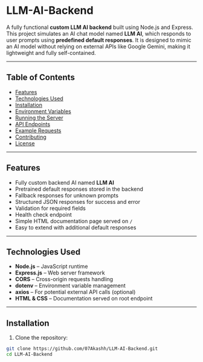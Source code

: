 # LLM-AI-Backend

A fully functional **custom LLM AI backend** built using Node.js and Express.  
This project simulates an AI chat model named **LLM AI**, which responds to user prompts using **predefined default responses**. It is designed to mimic an AI model without relying on external APIs like Google Gemini, making it lightweight and fully self-contained.

---

## Table of Contents

- [Features](#features)  
- [Technologies Used](#technologies-used)  
- [Installation](#installation)  
- [Environment Variables](#environment-variables)  
- [Running the Server](#running-the-server)  
- [API Endpoints](#api-endpoints)  
- [Example Requests](#example-requests)  
- [Contributing](#contributing)  
- [License](#license)  

---

## Features

- Fully custom backend AI named **LLM AI**  
- Pretrained default responses stored in the backend  
- Fallback responses for unknown prompts  
- Structured JSON responses for success and error  
- Validation for required fields  
- Health check endpoint  
- Simple HTML documentation page served on `/`  
- Easy to extend with additional default responses  

---

## Technologies Used

- **Node.js** – JavaScript runtime  
- **Express.js** – Web server framework  
- **CORS** – Cross-origin requests handling  
- **dotenv** – Environment variable management  
- **axios** – For potential external API calls (optional)  
- **HTML & CSS** – Documentation served on root endpoint  

---

## Installation

1. Clone the repository:

```bash
git clone https://github.com/07Akashh/LLM-AI-Backend.git
cd LLM-AI-Backend
